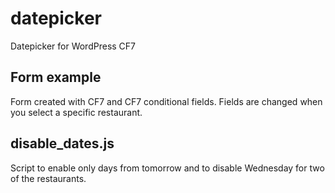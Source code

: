 # datepicker
Datepicker for WordPress CF7

## Form example
Form created with CF7 and CF7 conditional fields. Fields are changed when you select a specific restaurant.

## disable_dates.js
Script to enable only days from tomorrow and to disable Wednesday for two of the restaurants.
